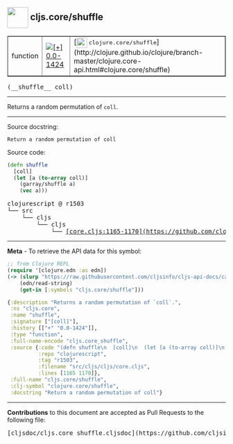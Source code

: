 ## <img width="48px" valign="middle" src="http://i.imgur.com/Hi20huC.png"> cljs.core/shuffle

 <table border="1">
<tr>

<td>function</td>
<td><a href="https://github.com/cljsinfo/cljs-api-docs/tree/0.0-1424"><img valign="middle" alt="[+] 0.0-1424" src="https://img.shields.io/badge/+-0.0--1424-lightgrey.svg"></a> </td>
<td>
[<img height="24px" valign="middle" src="http://i.imgur.com/1GjPKvB.png"> <samp>clojure.core/shuffle</samp>](http://clojure.github.io/clojure/branch-master/clojure.core-api.html#clojure.core/shuffle)
</td>
</tr>
</table>

 <samp>
(__shuffle__ coll)<br>
</samp>

---

Returns a random permutation of `coll`.

---



Source docstring:

```
Return a random permutation of coll
```

Source code:

```clj
(defn shuffle
  [coll]
  (let [a (to-array coll)]
    (garray/shuffle a)
    (vec a)))
```

 <pre>
clojurescript @ r1503
└── src
    └── cljs
        └── cljs
            └── <ins>[core.cljs:1165-1170](https://github.com/clojure/clojurescript/blob/r1503/src/cljs/cljs/core.cljs#L1165-L1170)</ins>
</pre>


---

__Meta__ - To retrieve the API data for this symbol:

```clj
;; from Clojure REPL
(require '[clojure.edn :as edn])
(-> (slurp "https://raw.githubusercontent.com/cljsinfo/cljs-api-docs/catalog/cljs-api.edn")
    (edn/read-string)
    (get-in [:symbols "cljs.core/shuffle"]))
```

```clj
{:description "Returns a random permutation of `coll`.",
 :ns "cljs.core",
 :name "shuffle",
 :signature ["[coll]"],
 :history [["+" "0.0-1424"]],
 :type "function",
 :full-name-encode "cljs.core_shuffle",
 :source {:code "(defn shuffle\n  [coll]\n  (let [a (to-array coll)]\n    (garray/shuffle a)\n    (vec a)))",
          :repo "clojurescript",
          :tag "r1503",
          :filename "src/cljs/cljs/core.cljs",
          :lines [1165 1170]},
 :full-name "cljs.core/shuffle",
 :clj-symbol "clojure.core/shuffle",
 :docstring "Return a random permutation of coll"}

```

---

__Contributions__ to this document are accepted as Pull Requests to the following file:

 <pre>
[cljsdoc/cljs.core_shuffle.cljsdoc](https://github.com/cljsinfo/cljs-api-docs/blob/master/cljsdoc/cljs.core_shuffle.cljsdoc)
</pre>

